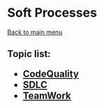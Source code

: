 <H1>Soft Processes</h1>

[Back to main menu](..%2FREADME.md)

<h2>

Topic list:
* [CodeQuality](education%2FCodeQuality.md)
* [SDLC](education%2FSDLC.md)
* [TeamWork](education%2FTeamWork.md)

</h2>